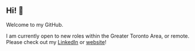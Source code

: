 ## Hi! 👋
Welcome to my GitHub.

I am currently open to new roles within the Greater Toronto Area, or remote. Please check out my [LinkedIn](https://www.linkedin.com/in/asosick/) or [website](https://sosick.ca/)!
